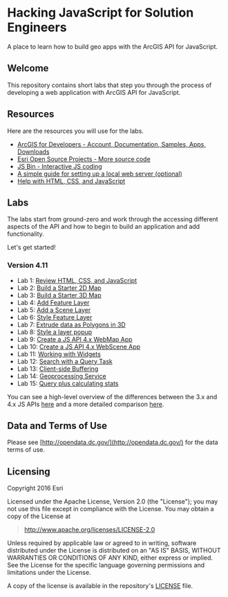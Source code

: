 # Hacking JavaScript for Solution Engineers 

A place to learn how to build geo apps with the ArcGIS API for JavaScript.

## Welcome

This repository contains short labs that step you through the process of developing a web application with ArcGIS API for JavaScript. 


## Resources

Here are the resources you will use for the labs.

* [ArcGIS for Developers - Account, Documentation, Samples, Apps, Downloads](http://developers.arcgis.com)
* [Esri Open Source Projects - More source code](http://esri.github.io)
* [JS Bin - Interactive JS coding](http://jsbin.com)
* [A simple guide for setting up a local web server (optional)](https://gist.github.com/jgravois/5e73b56fa7756fd00b89)
* [Help with HTML, CSS, and JavaScript](http://w3schools.com)

## Labs

The labs start from ground-zero and work through the accessing different aspects of the API and how to begin to build an application and add functionality.

Let's get started!

### Version 4.11

* Lab 1:  [Review HTML, CSS, and JavaScript](./labs/review/lab1.md)
* Lab 2:  [Build a Starter 2D Map](./labs/jsapi/create_starter_map/lab.md)
* Lab 3:  [Build a Starter 3D Map](./labs/jsapi/create_starter_map_3d/lab.md)
* Lab 4:  [Add Feature Layer](./labs/jsapi/add_feature_layer/lab.md)
* Lab 5:  [Add a Scene Layer](./labs/jsapi/add_scene_layer/lab.md)
* Lab 6:  [Style Feature Layer](./labs/jsapi/style_feature_layer/lab.md)
* Lab 7:  [Extrude data as Polygons in 3D](./labs/jsapi/extrude_polygon_3d/lab.md)
* Lab 8:  [Style a layer popup](./labs/jsapi/style_simple_popup/lab.md)
* Lab 9:  [Create a JS API 4.x WebMap App](./labs/webmap_apps/create_jsapi_app/lab.md)
* Lab 10: [Create a JS API 4.x WebScene App](./labs/webmap_apps/create_jsapi_scene_app/lab.md)
* Lab 11: [Working with Widgets](./labs/jsapi/search_with_widget/lab.md)
* Lab 12: [Search with a Query Task](./labs/jsapi/search_with_query_task/lab.md)
* Lab 13: [Client-side Buffering](./labs/jsapi/buffer_with_geometry_engine/lab.md)
* Lab 14: [Geoprocessing Service](./labs/jsapi/gp_service/lab.md)
* Lab 15: [Query plus calculating stats](./labs/jsapi/query_stats/lab.md)

You can see a high-level overview of the differences between the 3.x and 4.x JS APIs [here](https://developers.arcgis.com/javascript/latest/guide/choose-version/index.html) and a more detailed comparison [here](https://developers.arcgis.com/javascript/latest/guide/functionality-matrix/index.html).

## Data and Terms of Use
Please see [http://opendata.dc.gov/](http://opendata.dc.gov/) for the data terms of use.

## Licensing
Copyright 2016 Esri

Licensed under the Apache License, Version 2.0 (the "License");
you may not use this file except in compliance with the License.
You may obtain a copy of the License at
> http://www.apache.org/licenses/LICENSE-2.0

Unless required by applicable law or agreed to in writing, software
distributed under the License is distributed on an "AS IS" BASIS,
WITHOUT WARRANTIES OR CONDITIONS OF ANY KIND, either express or implied.
See the License for the specific language governing permissions and
limitations under the License.

A copy of the license is available in the repository's [LICENSE](./license.txt) file.


